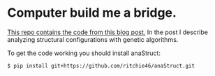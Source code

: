 # Computer build me a bridge.

[This repo contains the code from this blog post.](https://www.ritchievink.com/blog/2018/01/14/computer-build-me-a-bridge/)
In the post I describe analyzing structural configurations with genetic algorithms.

To get the code working you should install anaStruct:

`$ pip install git+https://github.com/ritchie46/anaStruct.git` 
